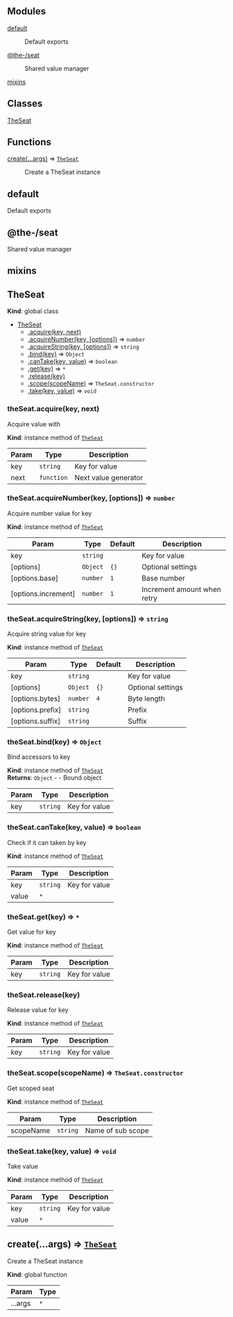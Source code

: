 <!--- Code generated by @the-/script-doc. DO NOT EDIT. -->

## Modules

<dl>
<dt><a href="#module_default">default</a></dt>
<dd><p>Default exports</p>
</dd>
<dt><a href="#module_@the-/seat">@the-/seat</a></dt>
<dd><p>Shared value manager</p>
</dd>
<dt><a href="#module_mixins">mixins</a></dt>
<dd></dd>
</dl>

## Classes

<dl>
<dt><a href="#TheSeat">TheSeat</a></dt>
<dd></dd>
</dl>

## Functions

<dl>
<dt><a href="#create">create(...args)</a> ⇒ <code><a href="#TheSeat">TheSeat</a></code></dt>
<dd><p>Create a TheSeat instance</p>
</dd>
</dl>

<a name="module_default"></a>

## default
Default exports

<a name="module_@the-/seat"></a>

## @the-/seat
Shared value manager

<a name="module_mixins"></a>

## mixins
<a name="TheSeat"></a>

## TheSeat
**Kind**: global class  

* [TheSeat](#TheSeat)
    * [.acquire(key, next)](#TheSeat+acquire)
    * [.acquireNumber(key, [options])](#TheSeat+acquireNumber) ⇒ <code>number</code>
    * [.acquireString(key, [options])](#TheSeat+acquireString) ⇒ <code>string</code>
    * [.bind(key)](#TheSeat+bind) ⇒ <code>Object</code>
    * [.canTake(key, value)](#TheSeat+canTake) ⇒ <code>boolean</code>
    * [.get(key)](#TheSeat+get) ⇒ <code>\*</code>
    * [.release(key)](#TheSeat+release)
    * [.scope(scopeName)](#TheSeat+scope) ⇒ <code>TheSeat.constructor</code>
    * [.take(key, value)](#TheSeat+take) ⇒ <code>void</code>

<a name="TheSeat+acquire"></a>

### theSeat.acquire(key, next)
Acquire value with

**Kind**: instance method of [<code>TheSeat</code>](#TheSeat)  

| Param | Type | Description |
| --- | --- | --- |
| key | <code>string</code> | Key for value |
| next | <code>function</code> | Next value generator |

<a name="TheSeat+acquireNumber"></a>

### theSeat.acquireNumber(key, [options]) ⇒ <code>number</code>
Acquire number value for key

**Kind**: instance method of [<code>TheSeat</code>](#TheSeat)  

| Param | Type | Default | Description |
| --- | --- | --- | --- |
| key | <code>string</code> |  | Key for value |
| [options] | <code>Object</code> | <code>{}</code> | Optional settings |
| [options.base] | <code>number</code> | <code>1</code> | Base number |
| [options.increment] | <code>number</code> | <code>1</code> | Increment amount when retry |

<a name="TheSeat+acquireString"></a>

### theSeat.acquireString(key, [options]) ⇒ <code>string</code>
Acquire string value for key

**Kind**: instance method of [<code>TheSeat</code>](#TheSeat)  

| Param | Type | Default | Description |
| --- | --- | --- | --- |
| key | <code>string</code> |  | Key for value |
| [options] | <code>Object</code> | <code>{}</code> | Optional settings |
| [options.bytes] | <code>number</code> | <code>4</code> | Byte length |
| [options.prefix] | <code>string</code> |  | Prefix |
| [options.suffix] | <code>string</code> |  | Suffix |

<a name="TheSeat+bind"></a>

### theSeat.bind(key) ⇒ <code>Object</code>
Bind accessors to key

**Kind**: instance method of [<code>TheSeat</code>](#TheSeat)  
**Returns**: <code>Object</code> - - Bound object  

| Param | Type | Description |
| --- | --- | --- |
| key | <code>string</code> | Key for value |

<a name="TheSeat+canTake"></a>

### theSeat.canTake(key, value) ⇒ <code>boolean</code>
Check if it can taken by key

**Kind**: instance method of [<code>TheSeat</code>](#TheSeat)  

| Param | Type | Description |
| --- | --- | --- |
| key | <code>string</code> | Key for value |
| value | <code>\*</code> |  |

<a name="TheSeat+get"></a>

### theSeat.get(key) ⇒ <code>\*</code>
Get value for key

**Kind**: instance method of [<code>TheSeat</code>](#TheSeat)  

| Param | Type | Description |
| --- | --- | --- |
| key | <code>string</code> | Key for value |

<a name="TheSeat+release"></a>

### theSeat.release(key)
Release value for key

**Kind**: instance method of [<code>TheSeat</code>](#TheSeat)  

| Param | Type | Description |
| --- | --- | --- |
| key | <code>string</code> | Key for value |

<a name="TheSeat+scope"></a>

### theSeat.scope(scopeName) ⇒ <code>TheSeat.constructor</code>
Get scoped seat

**Kind**: instance method of [<code>TheSeat</code>](#TheSeat)  

| Param | Type | Description |
| --- | --- | --- |
| scopeName | <code>string</code> | Name of sub scope |

<a name="TheSeat+take"></a>

### theSeat.take(key, value) ⇒ <code>void</code>
Take value

**Kind**: instance method of [<code>TheSeat</code>](#TheSeat)  

| Param | Type | Description |
| --- | --- | --- |
| key | <code>string</code> | Key for value |
| value | <code>\*</code> |  |

<a name="create"></a>

## create(...args) ⇒ [<code>TheSeat</code>](#TheSeat)
Create a TheSeat instance

**Kind**: global function  

| Param | Type |
| --- | --- |
| ...args | <code>\*</code> | 


